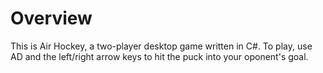 # Overview
This is Air Hockey, a two-player desktop game written in C#. To play, use AD and the left/right arrow keys to hit the puck into your oponent's goal.
